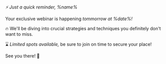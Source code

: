 *⚡️ Just a quick reminder\, %name%*

Your exclusive webinar is happening *tommorrow at %date%\!*

🔥 We\'ll be diving into crucial strategies and techniques you definitely don\'t want to miss\.

⌛️ *Limited spots available\,* be sure to join on time to secure your place\!

See you there\! 🚀